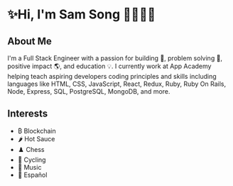 # ✨Hi, I'm Sam Song 👋🧑‍💻✨

## About Me
I'm a Full Stack Engineer with a passion for building 🧱, problem solving 🧩, positive impact 🌎, and education 💡.
I currently work at App Academy helping teach aspiring developers coding principles and skills including languages like HTML, CSS, JavaScript, React, Redux, Ruby, Ruby On Rails, Node, Express, SQL, PostgreSQL, MongoDB, and more. 

## Interests
-  ₿  Blockchain
- 🌶️ Hot Sauce
- ♟️ Chess
- 🚴 Cycling
- 🎻 Music
- 🥟 Español
